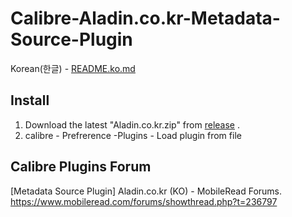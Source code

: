 Calibre-Aladin.co.kr-Metadata-Source-Plugin
===========================================


Korean(한글) - [README.ko.md](README.ko.md) 


Install
-------
1. Download the latest "Aladin.co.kr.zip" from [release](https://github.com/sseeookk/Calibre-Aladin.co.kr-Metadata-Source-Plugin/releases) .
2. calibre - Prefrerence -Plugins - Load plugin from file 

Calibre Plugins Forum
---------------------
[Metadata Source Plugin] Aladin.co.kr (KO) - MobileRead Forums.  
https://www.mobileread.com/forums/showthread.php?t=236797

